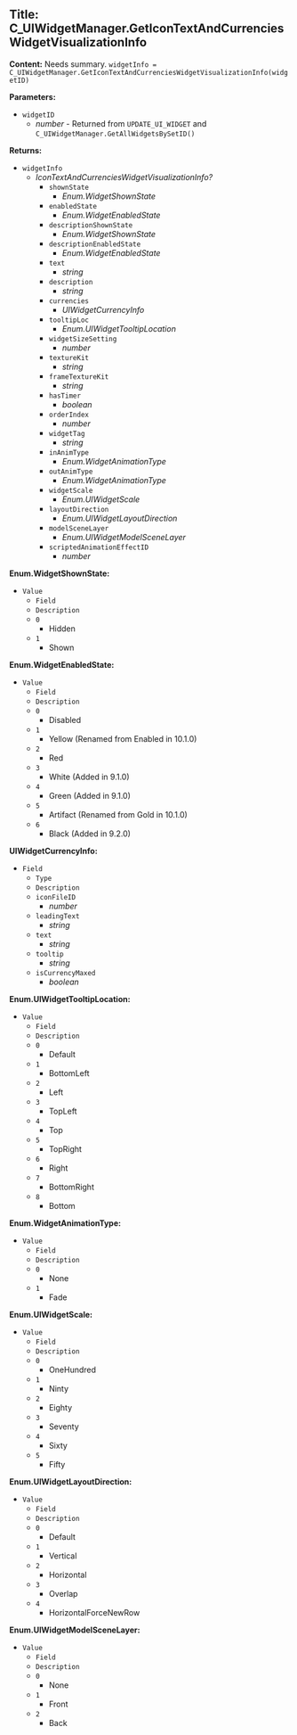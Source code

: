 ## Title: C_UIWidgetManager.GetIconTextAndCurrenciesWidgetVisualizationInfo

**Content:**
Needs summary.
`widgetInfo = C_UIWidgetManager.GetIconTextAndCurrenciesWidgetVisualizationInfo(widgetID)`

**Parameters:**
- `widgetID`
  - *number* - Returned from `UPDATE_UI_WIDGET` and `C_UIWidgetManager.GetAllWidgetsBySetID()`

**Returns:**
- `widgetInfo`
  - *IconTextAndCurrenciesWidgetVisualizationInfo?*
    - `shownState`
      - *Enum.WidgetShownState*
    - `enabledState`
      - *Enum.WidgetEnabledState*
    - `descriptionShownState`
      - *Enum.WidgetShownState*
    - `descriptionEnabledState`
      - *Enum.WidgetEnabledState*
    - `text`
      - *string*
    - `description`
      - *string*
    - `currencies`
      - *UIWidgetCurrencyInfo*
    - `tooltipLoc`
      - *Enum.UIWidgetTooltipLocation*
    - `widgetSizeSetting`
      - *number*
    - `textureKit`
      - *string*
    - `frameTextureKit`
      - *string*
    - `hasTimer`
      - *boolean*
    - `orderIndex`
      - *number*
    - `widgetTag`
      - *string*
    - `inAnimType`
      - *Enum.WidgetAnimationType*
    - `outAnimType`
      - *Enum.WidgetAnimationType*
    - `widgetScale`
      - *Enum.UIWidgetScale*
    - `layoutDirection`
      - *Enum.UIWidgetLayoutDirection*
    - `modelSceneLayer`
      - *Enum.UIWidgetModelSceneLayer*
    - `scriptedAnimationEffectID`
      - *number*

**Enum.WidgetShownState:**
- `Value`
  - `Field`
  - `Description`
  - `0`
    - Hidden
  - `1`
    - Shown

**Enum.WidgetEnabledState:**
- `Value`
  - `Field`
  - `Description`
  - `0`
    - Disabled
  - `1`
    - Yellow (Renamed from Enabled in 10.1.0)
  - `2`
    - Red
  - `3`
    - White (Added in 9.1.0)
  - `4`
    - Green (Added in 9.1.0)
  - `5`
    - Artifact (Renamed from Gold in 10.1.0)
  - `6`
    - Black (Added in 9.2.0)

**UIWidgetCurrencyInfo:**
- `Field`
  - `Type`
  - `Description`
  - `iconFileID`
    - *number*
  - `leadingText`
    - *string*
  - `text`
    - *string*
  - `tooltip`
    - *string*
  - `isCurrencyMaxed`
    - *boolean*

**Enum.UIWidgetTooltipLocation:**
- `Value`
  - `Field`
  - `Description`
  - `0`
    - Default
  - `1`
    - BottomLeft
  - `2`
    - Left
  - `3`
    - TopLeft
  - `4`
    - Top
  - `5`
    - TopRight
  - `6`
    - Right
  - `7`
    - BottomRight
  - `8`
    - Bottom

**Enum.WidgetAnimationType:**
- `Value`
  - `Field`
  - `Description`
  - `0`
    - None
  - `1`
    - Fade

**Enum.UIWidgetScale:**
- `Value`
  - `Field`
  - `Description`
  - `0`
    - OneHundred
  - `1`
    - Ninty
  - `2`
    - Eighty
  - `3`
    - Seventy
  - `4`
    - Sixty
  - `5`
    - Fifty

**Enum.UIWidgetLayoutDirection:**
- `Value`
  - `Field`
  - `Description`
  - `0`
    - Default
  - `1`
    - Vertical
  - `2`
    - Horizontal
  - `3`
    - Overlap
  - `4`
    - HorizontalForceNewRow

**Enum.UIWidgetModelSceneLayer:**
- `Value`
  - `Field`
  - `Description`
  - `0`
    - None
  - `1`
    - Front
  - `2`
    - Back